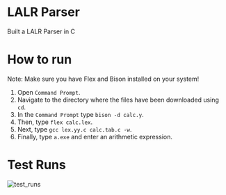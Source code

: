 # LALR Parser
Built a LALR Parser in C

# How to run
Note: Make sure you have Flex and Bison installed on your system!

1. Open `Command Prompt`.
2. Navigate to the directory where the files have been downloaded using `cd`.
3. In the `Command Prompt` type `bison -d calc.y`.
4. Then, type `flex calc.lex`.
5. Next, type `gcc lex.yy.c calc.tab.c -w`.
6. Finally, type `a.exe` and enter an arithmetic expression.

# Test Runs
![test_runs](https://user-images.githubusercontent.com/54639928/208363902-b64f7c4d-068a-4fa2-b5f1-3469b75fd679.png)
